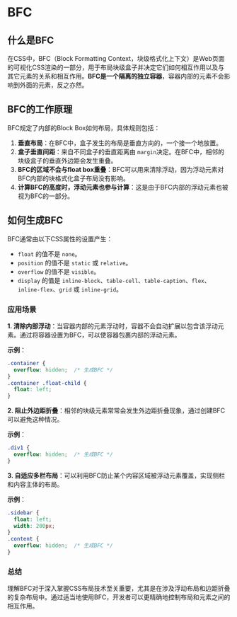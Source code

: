 # BFC

## 什么是BFC

在CSS中，BFC（Block Formatting Context，块级格式化上下文）是Web页面的可视化CSS渲染的一部分，用于布局块级盒子并决定它们如何相互作用以及与其它元素的关系和相互作用。**BFC是一个隔离的独立容器**，容器内部的元素不会影响到外面的元素，反之亦然。

## BFC的工作原理

BFC规定了内部的Block Box如何布局，具体规则包括：

1. **垂直布局**：在BFC中，盒子发生的布局是垂直方向的，一个接一个地放置。
2. **盒子垂直间距**：来自不同盒子的垂直距离由 `margin`决定。在BFC中，相邻的块级盒子的垂直外边距会发生重叠。
3. **BFC的区域不会与float box重叠**：BFC可以用来清除浮动，因为浮动元素对BFC内部的块格式化盒子布局没有影响。
4. **计算BFC的高度时，浮动元素也参与计算**：这是由于BFC内部的浮动元素也被视为BFC的一部分。

## 如何生成BFC

BFC通常由以下CSS属性的设置产生：

- `float` 的值不是 `none`。
- `position` 的值不是 `static` 或 `relative`。
- `overflow` 的值不是 `visible`。
- `display` 的值是 `inline-block`、`table-cell`、`table-caption`、`flex`、`inline-flex`、`grid` 或 `inline-grid`。

### 应用场景

**1. 清除内部浮动**：当容器内部的元素浮动时，容器不会自动扩展以包含该浮动元素。通过将容器设置为BFC，可以使容器包裹内部的浮动元素。

**示例**：

```css
.container {
  overflow: hidden;  /* 生成BFC */
}
.container .float-child {
  float: left;
}
```

**2. 阻止外边距折叠**：相邻的块级元素常常会发生外边距折叠现象，通过创建BFC可以避免这种情况。

**示例**：

```css
.div1 {
  overflow: hidden;  /* 生成BFC */
}
```

**3. 自适应多栏布局**：可以利用BFC防止某个内容区域被浮动元素覆盖，实现侧栏和内容主体的布局。

**示例**：

```css
.sidebar {
  float: left;
  width: 200px;
}
.content {
  overflow: hidden;  /* 生成BFC */
}
```

### 总结

理解BFC对于深入掌握CSS布局技术至关重要，尤其是在涉及浮动布局和边距折叠的复杂布局中。通过适当地使用BFC，开发者可以更精确地控制布局和元素之间的相互作用。
